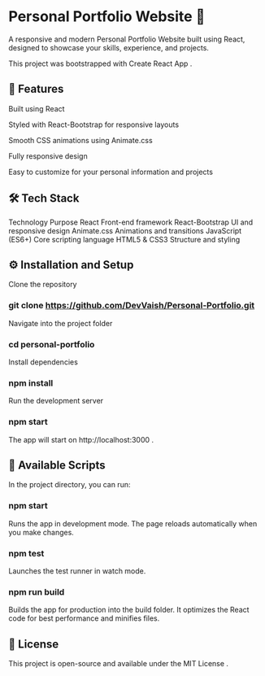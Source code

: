 # Personal Portfolio Website 💼

A responsive and modern Personal Portfolio Website built using React, designed to showcase your skills, experience, and projects.

This project was bootstrapped with Create React App
.

## 🚀 Features

Built using React

Styled with React-Bootstrap for responsive layouts

Smooth CSS animations using Animate.css

Fully responsive design

Easy to customize for your personal information and projects

## 🛠️ Tech Stack
Technology	Purpose
React	Front-end framework
React-Bootstrap	UI and responsive design
Animate.css	Animations and transitions
JavaScript (ES6+)	Core scripting language
HTML5 & CSS3	Structure and styling

## ⚙️ Installation and Setup

Clone the repository

### git clone https://github.com/DevVaish/Personal-Portfolio.git


Navigate into the project folder

### cd personal-portfolio

Install dependencies


### npm install


Run the development server

### npm start


The app will start on http://localhost:3000
.

## 🧪 Available Scripts

In the project directory, you can run:

### npm start

Runs the app in development mode.
The page reloads automatically when you make changes.

### npm test

Launches the test runner in watch mode.

### npm run build

Builds the app for production into the build folder.
It optimizes the React code for best performance and minifies files.

## 📄 License

This project is open-source and available under the MIT License
.
